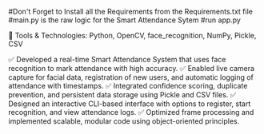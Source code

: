 #Don't Forget to Install all the Requirements from the Requirements.txt file
#main.py is the raw logic for the Smart Attendance Sytem
#run app.py

🔧 Tools & Technologies: Python, OpenCV, face_recognition, NumPy, Pickle, CSV

✅ Developed a real-time Smart Attendance System that uses face recognition to mark attendance with high accuracy.
✅ Enabled live camera capture for facial data, registration of new users, and automatic logging of attendance with timestamps.
✅ Integrated confidence scoring, duplicate prevention, and persistent data storage using Pickle and CSV files.
✅ Designed an interactive CLI-based interface with options to register, start recognition, and view attendance logs.
✅ Optimized frame processing and implemented scalable, modular code using object-oriented principles.

